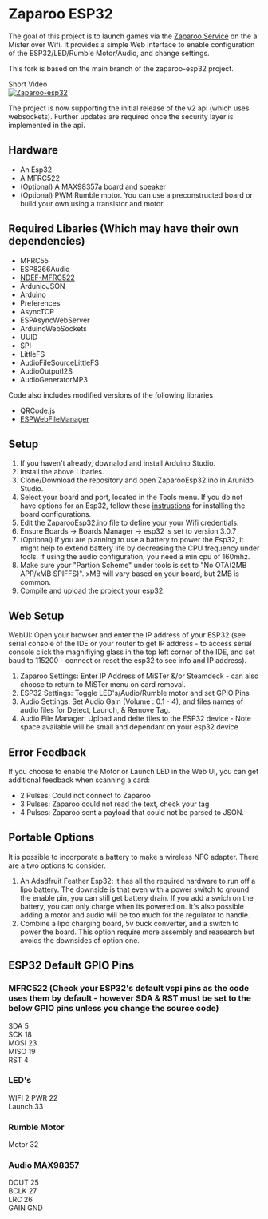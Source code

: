 # Zaparoo ESP32

The goal of this project is to launch games via the [Zaparoo Service](https://wiki.zaparoo.org/Main_Page) on the a Mister over Wifi. 
It provides a simple Web interface to enable configuration of the ESP32/LED/Rumble Motor/Audio, and change settings.

This fork is based on the main branch of the zaparoo-esp32 project.  

Short Video  
[![Zaparoo-esp32](https://img.youtube.com/vi/U0me8gvgdw8/0.jpg)](https://youtu.be/U0me8gvgdw8)

The project is now supporting the initial release of the v2 api (which uses websockets). Further updates are required once the security layer is implemented in the api.

## Hardware
* An Esp32
* A MFRC522
* (Optional) A MAX98357a board and speaker
* (Optional) PWM Rumble motor. You can use a preconstructed board or build your own using a transistor and motor.

## Required Libaries (Which may have their own dependencies)
* MFRC55  
* ESP8266Audio  
* [NDEF-MFRC522](https://github.com/aroller/NDEF-MFRC522)  
* ArdunioJSON
* Arduino
* Preferences
* AsyncTCP
* ESPAsyncWebServer
* ArduinoWebSockets
* UUID
* SPI
* LittleFS
* AudioFileSourceLittleFS
* AudioOutputI2S
* AudioGeneratorMP3

Code also includes modified versions of the following libraries 
* QRCode.js
* [ESPWebFileManager](https://github.com/jobitjoseph/ESPWebFileManager)


## Setup
1. If you haven't already, downalod and install Arduino Studio.
2. Install the above Libaries.
3. Clone/Download the repository and open ZaparooEsp32.ino in Arunido Studio.
4. Select your board and port, located in the Tools menu. If you do not have options for an Esp32, follow these [instrustions](https://docs.sunfounder.com/projects/umsk/en/latest/03_esp32/esp32_start/03_install_esp32.html) for installing the board configurations.
5. Edit the ZaparooEsp32.ino file to define your your Wifi credentials.
6. Ensure Boards -> Boards Manager -> esp32 is set to version 3.0.7
7. (Optional) If you are planning to use a battery to power the Esp32, it might help to extend battery life by decreasing the CPU frequency under tools. If using the audio configuration, you need a min cpu of 160mhz.
8. Make sure your "Partion Scheme" under tools is set to "No OTA(2MB APP/xMB SPIFFS)". xMB will vary based on your board, but 2MB is common. 
9. Compile and upload the project your esp32.

## Web Setup
WebUI: Open your browser and enter the IP address of your ESP32 (see serial console of the IDE or your router to get IP address - to access serial console click the magnifiying glass in the top left corner of the IDE, and set baud to 115200 - connect or reset the esp32 to see info and IP address).
1. Zaparoo Settings: Enter IP Address of MiSTer &/or Steamdeck - can also choose to return to MiSTer menu on card removal.
2. ESP32 Settings: Toggle LED's/Audio/Rumble motor and set GPIO Pins
3. Audio Settings: Set Audio Gain (Volume : 0.1 - 4), and files names of audio files for Detect, Launch, & Remove Tag.
4. Audio File Manager: Upload and delte files to the ESP32 device - Note space available will be small and dependant on your esp32 device

## Error Feedback
If you choose to enable the Motor or Launch LED in the Web UI, you can get additional feedback when scanning a card:
* 2 Pulses: Could not connect to Zaparoo
* 3 Pulses: Zaparoo could not read the text, check your tag
* 4 Pulses: Zaparoo sent a payload that could not be parsed to JSON.

## Portable Options
It is possible to incorporate a battery to make a wireless NFC adapter. There are a two options to consider.
1. An Adadfruit Feather Esp32: it has all the required hardware to run off a lipo battery. The downside is that even with a power switch to ground the enable pin, you can still get battery drain. If you add a swich on the battery, you can only charge when its powered on. It's also possible adding a motor and audio will be too much for the regulator to handle.
2. Combine a lipo charging board, 5v buck converter, and a switch to power the board. This option require more assembly and reasearch but avoids the downsides of option one.

## ESP32 Default GPIO Pins    

### MFRC522 (Check your ESP32's default vspi pins as the code uses them by default - however SDA & RST must be set to the below GPIO pins unless you change the source code)
SDA     5  
SCK     18  
MOSI    23  
MISO    19  
RST     4  

### LED's
WIFI    2
PWR     22  
Launch  33  

### Rumble Motor
Motor   32  

### Audio MAX98357
DOUT    25   
BCLK    27  
LRC     26  
GAIN    GND
